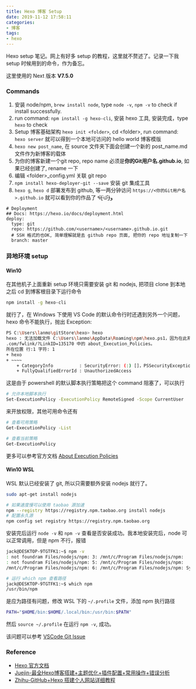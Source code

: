 ```yaml
---
title: Hexo 博客 Setup 
date: 2019-11-12 17:58:11
categories:
- 博客
tags: 
- hexo
---
```

Hexo setup 笔记。网上有好多 setup 的教程，这里就不赘述了。记录一下我 setup 时候用到的命令，作为备忘。

这里使用的 Next 版本 **V7.5.0**

### Commands

1. 安装 node/npm, `brew install node`, type `node -v`, `npm -v` to check if install successfully.
1. run command: `npm install -g hexo-cli`, 安装 hexo 工具, 安装完成，type `hexo` to check
1. Setup 博客基础架构 `hexo init <folder>`, cd \<folder\>, run command: `hexo server` 就可以得到一个本地可访问的 hello world 博客模版
1. `hexo new post_name`, 在 source 文件夹下面会创建一个新的 post_name.md 文件作为新博客的载体
1. 为你的博客新建一个git repo, repo name 必须是**你的Git用户名.github.io**, 如果已经创建了, rename 一下
1. 编辑 \<folder\>\_config.yml 关联 git repo
1. `npm install hexo-deployer-git --save` 安装 git 集成工具
1. `hexo g`, `hexo d` 部署发布到 github, 等一两分钟访问 `https://<你的Git用户名>.github.io` 就可以看到你的作品了 ٩(˃̶͈̀௰˂̶͈́)و

```config
# Deployment
## Docs: https://hexo.io/docs/deployment.html
deploy:
  type: git
  repo: https://github.com/<username>/<username>.github.io.git
  # SSH 格式的也OK, 简单理解就是去 github repo 页面, 把你的 repo 地址复制一下
  branch: master
```

### 异地环境 setup

#### Win10

在其他机子上面重新 setup 环境只需要安装 git 和 nodejs, 把项目 clone 到本地之后 cd 到博客根目录下运行命令

```bash
npm install -g hexo-cli
```

就行了，在 Windows 下使用 VS Code 的默认命令行时还遇到另外一个问题，hexo 命令不能执行，抛出 Exception:

```bash
PS C:\Users\lanmo\gitStore\hexo> hexo
hexo : 无法加载文件 C:\Users\lanmo\AppData\Roaming\npm\hexo.ps1，因为在此系统上禁止运行脚本。有关详细信息，请参阅 https:/go.microsoft
.com/fwlink/?LinkID=135170 中的 about_Execution_Policies。
所在位置 行:1 字符: 1
+ hexo
+ ~~~~
    + CategoryInfo          : SecurityError: (:) []，PSSecurityException
    + FullyQualifiedErrorId : UnauthorizedAccess
```

这是由于 powershell 的默认脚本执行策略把这个 command 阻塞了，可以执行

```bash
# 允许本地脚本执行
Set-ExecutionPolicy -ExecutionPolicy RemoteSigned -Scope CurrentUser
```

来开放权限，其他可用命令还有

```bash
# 查看可用策略
Get-ExecutionPolicy -List

# 查看当前策略
Get-ExecutionPolicy
```

更多可以参考官方文档 [About Execution Policies](https://docs.microsoft.com/en-us/powershell/module/microsoft.powershell.core/about/about_execution_policies?view=powershell-6)

#### Win10 WSL

WSL 默认已经安装了 git, 所以只需要额外安装 nodejs 就行了。

```bash
sudo apt-get install nodejs

# 如果速度慢可以使用 taobao 源加速
npm --registry https://registry.npm.taobao.org install nodejs
# 配置永久源
npm config set registry https://registry.npm.taobao.org
```

安装完后运行 `node -v` 和 `npm -v` 查看是否安装成功。我本地安装完后，node 可以正常调用，但是 npm 不行，报错

```bash
jack@DESKTOP-9TGTFK1:~$ npm -v
: not foundram Files/nodejs/npm: 3: /mnt/c/Program Files/nodejs/npm:
: not foundram Files/nodejs/npm: 5: /mnt/c/Program Files/nodejs/npm:
/mnt/c/Program Files/nodejs/npm: 6: /mnt/c/Program Files/nodejs/npm: Syntax error: word unexpected (expecting "in")

# 运行 which npm 查看路径
jack@DESKTOP-9TGTFK1:~$ which npm
/usr/bin/npm
```

是应为路径有问题，修改 WSL 下的 `~/.profile` 文件，添加 npm 执行路径

```bash
PATH="$HOME/bin:$HOME/.local/bin:/usr/bin:$PATH"
```

然后 `source ~/.profile` 在运行 `npm -v`, 成功。

该问题可以参考 [VSCode Git Issue](https://github.com/microsoft/WSL/issues/1512)

### Reference

* [Hexo 官方文档](https://hexo.io/docs/github-pages)
* [Juejin-最全Hexo博客搭建+主题优化+插件配置+常用操作+错误分析](https://juejin.im/post/5bebfe51e51d45332a456de0)
* [Zhihu-GitHub+Hexo 搭建个人网站详细教程](https://zhuanlan.zhihu.com/p/26625249)
